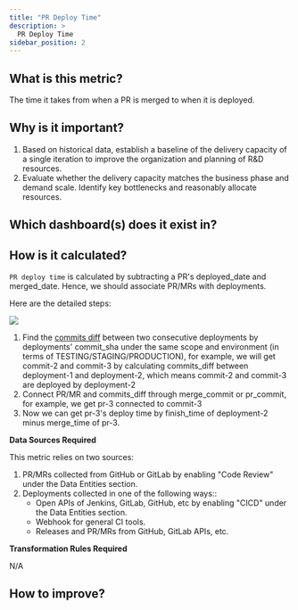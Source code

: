 ```yaml
---
title: "PR Deploy Time"
description: >
  PR Deploy Time
sidebar_position: 2
---
```


## What is this metric? 
The time it takes from when a PR is merged to when it is deployed.

## Why is it important?
1. Based on historical data, establish a baseline of the delivery capacity of a single iteration to improve the organization and planning of R&D resources.
2. Evaluate whether the delivery capacity matches the business phase and demand scale. Identify key bottlenecks and reasonably allocate resources.

## Which dashboard(s) does it exist in?


## How is it calculated?
`PR deploy time` is calculated by subtracting a PR's deployed_date and merged_date. Hence, we should associate PR/MRs with deployments.

Here are the detailed steps:

![](/img/Metrics/pr-commit-deployment-relation.png)

1. Find the [commits diff](https://devlake.apache.org/docs/Plugins/refdiff/) between two consecutive deployments by deployments' commit_sha 
under the same scope and environment (in terms of TESTING/STAGING/PRODUCTION),
     for example, we will get commit-2 and commit-3 by calculating commits_diff between deployment-1 and deployment-2, which means commit-2 and commit-3 are deployed by deployment-2 
2. Connect PR/MR and commits_diff through merge_commit or pr_commit, for example, 
we get pr-3 connected to commit-3
3. Now we can get pr-3's deploy time by finish_time of deployment-2 minus merge_time of pr-3.

<b>Data Sources Required</b>

This metric relies on two sources:
1. PR/MRs collected from GitHub or GitLab by enabling "Code Review" under the Data Entities section.
2. Deployments collected in one of the following ways::
   - Open APIs of Jenkins, GitLab, GitHub, etc by enabling "CICD" under the Data Entities section.
   - Webhook for general CI tools.
   - Releases and PR/MRs from GitHub, GitLab APIs, etc.


<b>Transformation Rules Required</b>

N/A

## How to improve?


